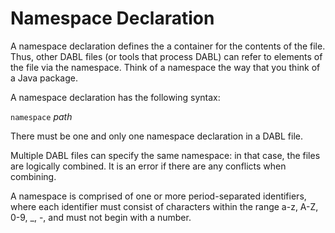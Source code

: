 # Namespace Declaration

A namespace declaration defines the a container for the contents of the file.
Thus, other DABL files (or tools that process DABL) can refer to elements of the
file via the namespace. Think of a namespace the way that you think of a Java package.

A namespace declaration has the following syntax:

`namespace` *path*

There must be one and only one namespace declaration in a DABL file.

Multiple DABL files can
specify the same namespace: in that case, the files are logically combined. It is
an error if there are any conflicts when combining.

A namespace is comprised of one or more period-separated identifiers, where each
identifier must consist of characters within the range a-z, A-Z, 0-9, _, -, and must
not begin with a number.

